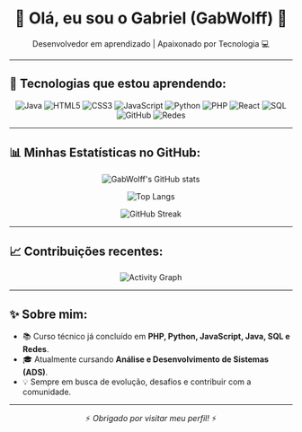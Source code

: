 <!-- Banner -->
<h1 align="center">👋 Olá, eu sou o Gabriel (GabWolff) 🚀</h1>
<p align="center">Desenvolvedor em aprendizado | Apaixonado por Tecnologia 💻</p>

---

## 🚀 Tecnologias que estou aprendendo:
<div align="center">
  
![Java](https://img.shields.io/badge/Java-ED8B00?style=for-the-badge&logo=java&logoColor=white)
![HTML5](https://img.shields.io/badge/HTML5-E34F26?style=for-the-badge&logo=html5&logoColor=white)
![CSS3](https://img.shields.io/badge/CSS3-1572B6?style=for-the-badge&logo=css3&logoColor=white)
![JavaScript](https://img.shields.io/badge/JavaScript-F7DF1E?style=for-the-badge&logo=javascript&logoColor=black)
![Python](https://img.shields.io/badge/Python-3776AB?style=for-the-badge&logo=python&logoColor=white)
![PHP](https://img.shields.io/badge/PHP-777BB4?style=for-the-badge&logo=php&logoColor=white)
![React](https://img.shields.io/badge/React-20232A?style=for-the-badge&logo=react&logoColor=61DAFB)
![SQL](https://img.shields.io/badge/SQL-4479A1?style=for-the-badge&logo=mysql&logoColor=white)
![GitHub](https://img.shields.io/badge/GitHub-181717?style=for-the-badge&logo=github&logoColor=white)
![Redes](https://img.shields.io/badge/Networking-0088CC?style=for-the-badge&logo=cisco&logoColor=white)

</div>


---

## 📊 Minhas Estatísticas no GitHub:
<div align="center">
  
![GabWolff's GitHub stats](https://github-readme-stats.vercel.app/api?username=GabWolff&show_icons=true&theme=tokyonight&hide_border=false&count_private=true)  

![Top Langs](https://github-readme-stats.vercel.app/api/top-langs/?username=GabWolff&layout=compact&theme=tokyonight&hide_border=false)  

![GitHub Streak](https://streak-stats.demolab.com?user=GabWolff&theme=tokyonight&hide_border=false)  

</div>

---

## 📈 Contribuições recentes:
<div align="center">
  
![Activity Graph](https://github-readme-activity-graph.vercel.app/graph?username=GabWolff&theme=tokyo-night&hide_border=true)

</div>

---

## ✨ Sobre mim:
- 📚 Curso técnico já concluído em **PHP, Python, JavaScript, Java, SQL e Redes**.  
- 🎓 Atualmente cursando **Análise e Desenvolvimento de Sistemas (ADS)**.  
- 💡 Sempre em busca de evolução, desafios e contribuir com a comunidade.  

---

<div align="center">
  
⚡ *Obrigado por visitar meu perfil!* ⚡  

</div>
